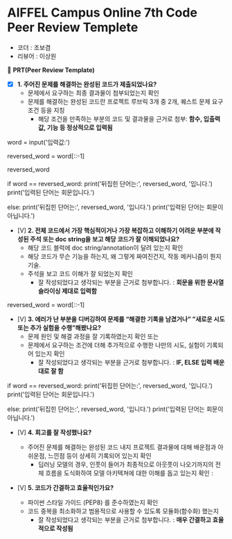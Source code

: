 # AIFFEL Campus Online 7th Code Peer Review Templete

- 코더 : 조보겸
- 리뷰어 : 이상원



🔑 **PRT(Peer Review Template)**

- [X]  **1. 주어진 문제를 해결하는 완성된 코드가 제출되었나요?**
    - 문제에서 요구하는 최종 결과물이 첨부되었는지 확인
    - 문제를 해결하는 완성된 코드란 프로젝트 루브릭 3개 중 2개, 
    퀘스트 문제 요구조건 등을 지칭 
        - 해당 조건을 만족하는 부분의 코드 및 결과물을 근거로 첨부: **함수, 입출력값, 기능 등 정상적으로 입력됨**

word = input('입력값:')

reversed_word = word[::-1]

reversed_word

if word == reversed_word:
  print('뒤집힌 단어는:', reversed_word, '입니다.')
  print('입력된 단어는 회문입니다.')

else:
  print('뒤집힌 단어는:', reversed_word, '입니다.')
  print('입력된 단어는 회문이 아닙니다.')
  
    
- [V]  **2. 전체 코드에서 가장 핵심적이거나 가장 복잡하고 이해하기 어려운 부분에 작성된 
주석 또는 doc string을 보고 해당 코드가 잘 이해되었나요?**
    - 해당 코드 블럭에 doc string/annotation이 달려 있는지 확인
    - 해당 코드가 무슨 기능을 하는지, 왜 그렇게 짜여진건지, 작동 메커니즘이 뭔지 기술.
    - 주석을 보고 코드 이해가 잘 되었는지 확인
        - 잘 작성되었다고 생각되는 부분을 근거로 첨부합니다. : **회문을 위한 문사열 슬라이싱 제대로 입력함**

 reversed_word = word[::-1]
        
- [V]  **3. 에러가 난 부분을 디버깅하여 문제를 “해결한 기록을 남겼거나” 
”새로운 시도 또는 추가 실험을 수행”해봤나요?**
    - 문제 원인 및 해결 과정을 잘 기록하였는지 확인 또는
    - 문제에서 요구하는 조건에 더해 추가적으로 수행한 나만의 시도, 
    실험이 기록되어 있는지 확인
        - 잘 작성되었다고 생각되는 부분을 근거로 첨부합니다. : **IF, ELSE 입력 배운대로 잘 함**

if word == reversed_word:
  print('뒤집힌 단어는:', reversed_word, '입니다.')
  print('입력된 단어는 회문입니다.')

else:
  print('뒤집힌 단어는:', reversed_word, '입니다.')
  print('입력된 단어는 회문이 아닙니다.')

- [V]  **4. 회고를 잘 작성했나요?**
    - 주어진 문제를 해결하는 완성된 코드 내지 프로젝트 결과물에 대해
    배운점과 아쉬운점, 느낀점 등이 상세히 기록되어 있는지 확인
        - 딥러닝 모델의 경우,
        인풋이 들어가 최종적으로 아웃풋이 나오기까지의 전체 흐름을 도식화하여 
        모델 아키텍쳐에 대한 이해를 돕고 있는지 확인 : 

- [V]  **5. 코드가 간결하고 효율적인가요?**
    - 파이썬 스타일 가이드 (PEP8) 를 준수하였는지 확인
    - 코드 중복을 최소화하고 범용적으로 사용할 수 있도록 모듈화(함수화) 했는지
        - 잘 작성되었다고 생각되는 부분을 근거로 첨부합니다. : **매우 간결하고 효율적으로 작성됨**
